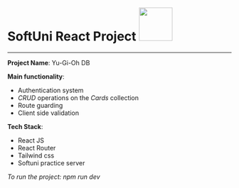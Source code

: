 # SoftUni React Project <img src="https://camo.githubusercontent.com/48d099290b4cb2d7937bcd96e8497cf1845b54a810a6432c70cf944b60b40c77/68747470733a2f2f7261776769742e636f6d2f676f72616e67616a69632f72656163742d69636f6e732f6d61737465722f72656163742d69636f6e732e737667"  width="75" height="75">
---

**Project Name**: Yu-Gi-Oh DB

**Main functionality**:  
- Authentication system
- *CRUD* operations on the *Cards* collection
-  Route guarding
-  Client side validation

**Tech Stack**:
- React JS
- React Router
- Tailwind css
- Softuni practice server

*To run the project: npm run dev*
